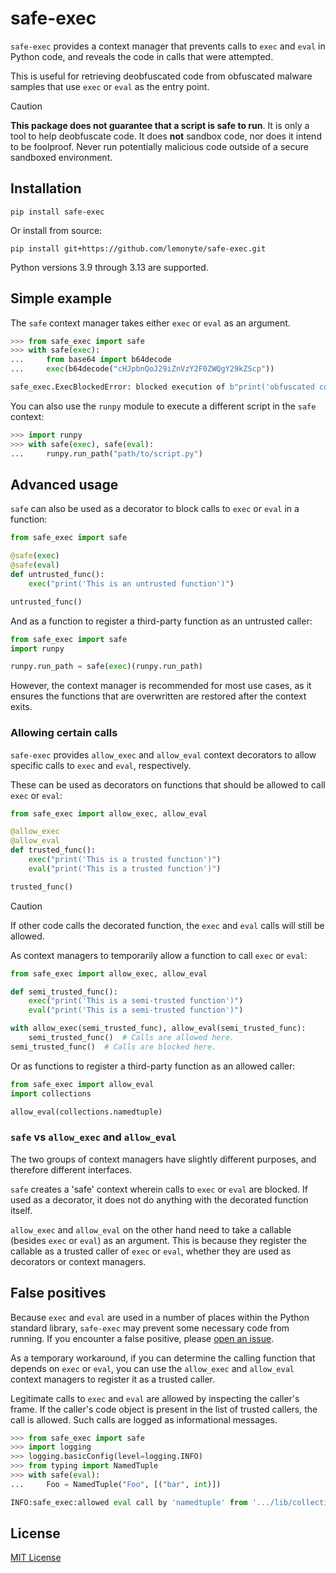 # safe-exec

`safe-exec` provides a context manager that prevents calls to `exec` and `eval` in Python code, and reveals the code in calls that were attempted.

This is useful for retrieving deobfuscated code from obfuscated malware samples that use `exec` or `eval` as the entry point.

> [!CAUTION]
> **This package does not guarantee that a script is safe to run**. It is only a tool to help deobfuscate code. It does **not** sandbox code, nor does it intend to be foolproof. Never run potentially malicious code outside of a secure sandboxed environment.

## Installation

```shell
pip install safe-exec
```

Or install from source:

```shell
pip install git+https://github.com/lemonyte/safe-exec.git
```

Python versions 3.9 through 3.13 are supported.

## Simple example

The `safe` context manager takes either `exec` or `eval` as an argument.

```python
>>> from safe_exec import safe
>>> with safe(exec):
...     from base64 import b64decode
...     exec(b64decode("cHJpbnQoJ29iZnVzY2F0ZWQgY29kZScp"))

safe_exec.ExecBlockedError: blocked execution of b"print('obfuscated code')"
```

You can also use the `runpy` module to execute a different script in the `safe` context:

```python
>>> import runpy
>>> with safe(exec), safe(eval):
...     runpy.run_path("path/to/script.py")
```

## Advanced usage

`safe` can also be used as a decorator to block calls to `exec` or `eval` in a function:

```python
from safe_exec import safe

@safe(exec)
@safe(eval)
def untrusted_func():
    exec("print('This is an untrusted function')")

untrusted_func()
```

And as a function to register a third-party function as an untrusted caller:

```python
from safe_exec import safe
import runpy

runpy.run_path = safe(exec)(runpy.run_path)
```

However, the context manager is recommended for most use cases, as it ensures the functions that are overwritten are restored after the context exits.

### Allowing certain calls

`safe-exec` provides `allow_exec` and `allow_eval` context decorators to allow specific calls to `exec` and `eval`, respectively.

These can be used as decorators on functions that should be allowed to call `exec` or `eval`:

```python
from safe_exec import allow_exec, allow_eval

@allow_exec
@allow_eval
def trusted_func():
    exec("print('This is a trusted function')")
    eval("print('This is a trusted function')")

trusted_func()
```

> [!CAUTION]
> If other code calls the decorated function, the `exec` and `eval` calls will still be allowed.

As context managers to temporarily allow a function to call `exec` or `eval`:

```python
from safe_exec import allow_exec, allow_eval

def semi_trusted_func():
    exec("print('This is a semi-trusted function')")
    eval("print('This is a semi-trusted function')")

with allow_exec(semi_trusted_func), allow_eval(semi_trusted_func):
    semi_trusted_func()  # Calls are allowed here.
semi_trusted_func()  # Calls are blocked here.
```

Or as functions to register a third-party function as an allowed caller:

```python
from safe_exec import allow_eval
import collections

allow_eval(collections.namedtuple)
```

### `safe` vs `allow_exec` and `allow_eval`

The two groups of context managers have slightly different purposes, and therefore different interfaces.

`safe` creates a 'safe' context wherein calls to `exec` or `eval` are blocked.
If used as a decorator, it does not do anything with the decorated function itself.

`allow_exec` and `allow_eval` on the other hand need to take a callable (besides `exec` or `eval`) as an argument.
This is because they register the callable as a trusted caller of `exec` or `eval`, whether they are used as decorators or context managers.

## False positives

Because `exec` and `eval` are used in a number of places within the Python standard library, `safe-exec` may prevent some necessary code from running. If you encounter a false positive, please [open an issue](https://github.com/lemonyte/safe-exec/issues).

As a temporary workaround, if you can determine the calling function that depends on `exec` or `eval`, you can use the `allow_exec` and `allow_eval` context managers to register it as a trusted caller.

Legitimate calls to `exec` and `eval` are allowed by inspecting the caller's frame. If the caller's code object is present in the list of trusted callers, the call is allowed. Such calls are logged as informational messages.

```python
>>> from safe_exec import safe
>>> import logging
>>> logging.basicConfig(level=logging.INFO)
>>> from typing import NamedTuple
>>> with safe(eval):
...     Foo = NamedTuple("Foo", [("bar", int)])

INFO:safe_exec:allowed eval call by 'namedtuple' from '.../lib/collections/__init__.py':345
```

## License

[MIT License](LICENSE.txt)
